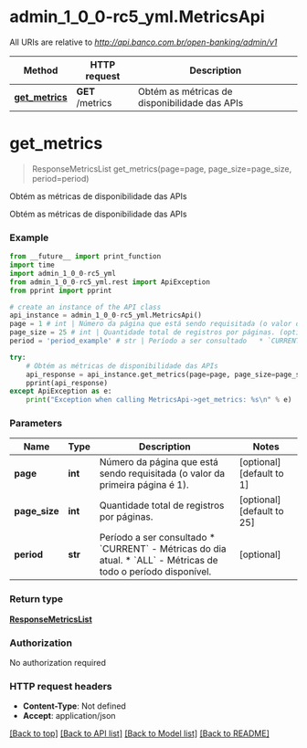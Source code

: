 # admin_1_0_0-rc5_yml.MetricsApi

All URIs are relative to *http://api.banco.com.br/open-banking/admin/v1*

Method | HTTP request | Description
------------- | ------------- | -------------
[**get_metrics**](MetricsApi.md#get_metrics) | **GET** /metrics | Obtém as métricas de disponibilidade das APIs

# **get_metrics**
> ResponseMetricsList get_metrics(page=page, page_size=page_size, period=period)

Obtém as métricas de disponibilidade das APIs

Obtém as métricas de disponibilidade das APIs

### Example
```python
from __future__ import print_function
import time
import admin_1_0_0-rc5_yml
from admin_1_0_0-rc5_yml.rest import ApiException
from pprint import pprint

# create an instance of the API class
api_instance = admin_1_0_0-rc5_yml.MetricsApi()
page = 1 # int | Número da página que está sendo requisitada (o valor da primeira página é 1). (optional) (default to 1)
page_size = 25 # int | Quantidade total de registros por páginas. (optional) (default to 25)
period = 'period_example' # str | Período a ser consultado   * `CURRENT` - Métricas do dia atual.   * `ALL` - Métricas de todo o período disponível.  (optional)

try:
    # Obtém as métricas de disponibilidade das APIs
    api_response = api_instance.get_metrics(page=page, page_size=page_size, period=period)
    pprint(api_response)
except ApiException as e:
    print("Exception when calling MetricsApi->get_metrics: %s\n" % e)
```

### Parameters

Name | Type | Description  | Notes
------------- | ------------- | ------------- | -------------
 **page** | **int**| Número da página que está sendo requisitada (o valor da primeira página é 1). | [optional] [default to 1]
 **page_size** | **int**| Quantidade total de registros por páginas. | [optional] [default to 25]
 **period** | **str**| Período a ser consultado   * &#x60;CURRENT&#x60; - Métricas do dia atual.   * &#x60;ALL&#x60; - Métricas de todo o período disponível.  | [optional] 

### Return type

[**ResponseMetricsList**](ResponseMetricsList.md)

### Authorization

No authorization required

### HTTP request headers

 - **Content-Type**: Not defined
 - **Accept**: application/json

[[Back to top]](#) [[Back to API list]](../README.md#documentation-for-api-endpoints) [[Back to Model list]](../README.md#documentation-for-models) [[Back to README]](../README.md)


